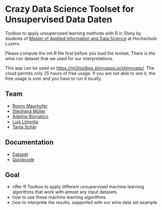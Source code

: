 # Crazy Data Science Toolset for Unsupervised Data Daten

Toolbox to apply unsupervised learning methods with R in Shiny by students of 
 [Master of Applied Information and Data Science](https://www.hslu.ch/en/lucerne-school-of-business/degree-programmes/master/applied-information-and-data-science/) at Hochschule Luzern.

Please compute the init.R file first before you load the toolset. There is the wine.csv dataset that we used for our interpretations.

This app can be used on https://ml2toolbox.shinyapps.io/shinnyapp/. The cloud permits only 25 hours of free usage. If you are not able to see it, the free usage is over and you have to run it locally.

## Team
- [Ronny Maurhofer](https://github.com/ronnym20)
- [Stephana Müller](https://github.com/pandorrasland)
- [Adeline Bornatico](https://github.com/Chruetji)
- [Luis Limonta](https://github.com/luislimonta) 
- [Tanja Schär](https://github.com/maximumawesomeness)

## Documentation

- [Dataset](https://drive.google.com/drive/u/0/folders/16FiRr6PP50Mi500jnsHY2Y7An2gt6i1-)
- [Quickcode](https://codeshare.io/29np80)


## Goal
- offer R Toolbox to apply different unsupervised machine learning algorithms that work with almost any input datasets
- how to use these machine learning algorithms
- how to interprete the results, supported with our wine data set example




